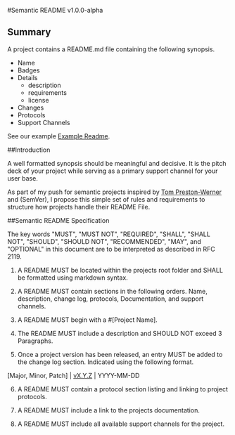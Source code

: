 #Semantic README v1.0.0-alpha

## Summary

A project contains a README.md file containing the following synopsis.

- Name
- Badges
- Details
    + description
    + requirements
    + license
- Changes
- Protocols
- Support Channels

See our example [Example Readme](demo/README.md).

##Introduction

A well formatted synopsis should be meaningful and decisive. It is the pitch deck of your project while serving as a primary support channel for your user base. 

As part of my push for semantic projects inspired by [Tom Preston-Werner](http://tom.preston-werner.com/) and (SemVer), I propose this simple set of rules and requirements to structure how projects handle their README File.

##Semantic README Specification

The key words "MUST", "MUST NOT", "REQUIRED", "SHALL", "SHALL NOT", "SHOULD", "SHOULD NOT", "RECOMMENDED", "MAY", and "OPTIONAL" in this document are to be interpreted as described in RFC 2119.

1. A README MUST be located within the projects root folder and SHALL be formatted using markdown syntax.

2. A README MUST contain sections in the following orders. Name, description, change log, protocols, Documentation, and support channels.

4. A README MUST begin with a #[Project Name].

4. The README MUST include a description and SHOULD NOT exceed 3 Paragraphs.

5. Once a project version has been released, an entry MUST be added to the change log section. Indicated using the following format. 

[Major, Minor, Patch] | [vX.Y.Z](path/to/changelog/entry) | YYYY-MM-DD

6. A README MUST contain a protocol section listing and linking to project protocols. 

7. A README MUST include a link to the projects documentation.

8. A README MUST include all available support channels for the project.
